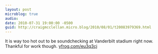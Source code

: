 ```yaml
---
layout: post
microblog: true
audio: 
date: 2010-07-31 19:00:00 -0500
guid: http://craigmcclellan.micro.blog/2010/08/01/t20083979369.html
---
```

It is way too hot out to be soundchecking at Vanderbilt stadium right now. Thankful for work though.  [yfrog.com/eu3q3cj](http://yfrog.com/eu3q3cj)

